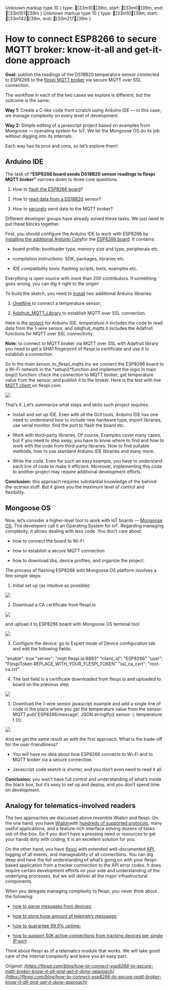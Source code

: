 Unknown markup type 10 { type: [33m10[39m, start: [33m0[39m, end: [33m151[39m }
Unknown markup type 10 { type: [33m10[39m, start: [33m142[39m, end: [33m217[39m }

# How to connect ESP8266 to secure MQTT broker: know-it-all and get-it-done approach



**Goal:** publish the readings of the DS18B20 temperature sensor connected to ESP8266 to the [flespi MQTT broker](https://flespi.com/mqtt-broker) via secure MQTT over SSL connection.

The workflow in each of the two cases we explore is different, but the outcome is the same:

**Way 1:** Create a C-like code from scratch using Arduino IDE — in this case, we manage complexity on every level of development.

**Way 2:** Simple editing of a javascript project based on examples from Mongoose — operating system for IoT. We let the Mongoose OS do its job without digging into its internals.

Each way has its pros and cons, so let’s explore them!

## Arduino IDE

The task of **“ESP8266 board sends DS18B20 sensor readings to flespi MQTT broker”** narrows down to three core questions:

1. How to [flash the ESP8266 board](https://github.com/esp8266/Arduino)?

1. How to [read data from a DS18B20](https://github.com/PaulStoffregen/OneWire) sensor?

1. How to [securely](https://github.com/adafruit/Adafruit_MQTT_Library) send data to the MQTT broker?

Different developer groups have already solved these tasks. We just need to put these blocks together.

First, you should configure the Arduino IDE to work with ESP8266 by [installing the additional Arduino Core](https://www.arduino.cc/en/Guide/Cores)for the [ESP8266 board](https://github.com/esp8266/Arduino). It contains:

* board profile: bootloader type, memory size and type, peripherals etc.

* compilation instructions: SDK, packages, libraries etc.

* IDE compatibility tools: flashing scripts, tests, examples etc.

Everything is open source with more than 200 contributors. If something goes wrong, you can dig it right to the origin!

To build the sketch, you need to [install](https://www.arduino.cc/en/Guide/Libraries) two additional Arduino libraries:

1. [OneWire ](https://github.com/PaulStoffregen/OneWire)to connect a temperature sensor;

1. [Adafruit_MQTT_Library ](https://github.com/adafruit/Adafruit_MQTT_Library)to establish MQTT over SSL connection.

Here is the [project](https://github.com/flespi-software/ESP8266_mqtts) for Arduino IDE. *temperature.h* includes the code to read data from the 1-wire sensor, and *adafruit_mqtts.h* includes the Adafruit functions for MQTT over SSL connectivity.

**Note:** to connect to MQTT broker via MQTT over SSL with Adafruit library you need to get a SHA1 fingerprint of flespi.io certificate and use it to establish a connection.

So in the main *sensor_to_flespi_mqtts.ino* we connect the ESP8266 board to a Wi-Fi network in the *setup()*function and implement the logic in main *loop()* function: check the connection to MQTT broker, get temperature value from the sensor, and publish it to the broker. Here is the test with live[ MQTT client ](https://flespi.com/mqtt-broker#client)on flespi.com:

![](https://cdn-images-1.medium.com/max/2000/0*aUtSvXhdZjrI4KsZ.gif)

That’s it. Let’s summarize what steps and skills such project requires:

* Install and set up IDE. Even with all the GUI tools, Arduino IDE has one need to understand how to include new hardware type, import libraries, use serial monitor, find the port to flash the board etc.

* Work with third-party libraries. Of course, Examples cover many cases, but if you need to step away, you have to know where to find and how to work with the code from third-party libraries. How to find suitable methods, how to use standard Arduino IDE libraries and many more.

* Write the code. Even for such an easy example, you have to understand each line of code to make it efficient. Moreover, implementing this code to another project may require additional development efforts.

**Conclusion:** this approach requires substantial knowledge of the behind-the-scenes stuff. But it gives you the maximum level of control and flexibility.

## Mongoose OS

Now, let’s consider a higher-level tool to work with IoT boards — [Mongoose OS](https://mongoose-os.com/). The developers call it an Operating System for IoT. Regarding managing complexity, it allows dealing with less code. You don’t care about:

* how to connect the board to Wi-Fi

* how to establish a secure MQTT connection

* how to download libs, device profiles, and organize the project.

The process of flashing ESP8266 with Mongoose OS platform involves a few simple steps:

1. Initial set up (as intuitive as possible):

![](https://cdn-images-1.medium.com/max/2000/0*eY4kmVHi9as5DP-_.jpg)

2. Download a CA certificate from flespi.io

![](https://cdn-images-1.medium.com/max/2060/0*l2pV6WL0Zmb9zcSm.gif)

and upload it to ESP8266 board with Mongoose OS terminal tool

![](https://cdn-images-1.medium.com/max/2000/0*AArIwoceHDPIkNQO.jpg)

3. Configure the device: go to Expert mode of Device configuration tab and edit the following fields:

"enable": true
"server": "mqtt.flespi.io:8883"
"client_id": "ESP8266"
"user": "FlespiToken REPLACE_WITH_YOUR_FLESPI_TOKEN"
"ssl_ca_cert": "root-ca.crt"

4. The last field is a certificate downloaded from flespi.io and uploaded to board on the previous step

![](https://cdn-images-1.medium.com/max/2000/0*bqdEjFyyOKP8E5Vg.jpg)

1. Download the 1-wire sensor javascript example and add a single line of code in the place where you get the temperature value from the sensor:
MQTT.pub('ESP8266/message', JSON.stringify({ sensor: i, temperature: t }));

![](https://cdn-images-1.medium.com/max/NaN/1*b31hiO4ynbDLRrXWEFF4aQ.png)

And we get the same result as with the first approach. What is the trade-off for the user-friendliness?

* You will have no idea about how ESP8266 connects to Wi-Fi and to MQTT broker via a secure connection.

* Javascript code sketch is shorter, and you don’t even need to read it all.

**Conclusion:** you won’t have full control and understanding of what’s inside the black box, but it’s easy to set up and deploy, and you don’t spend time on development.

## Analogy for telematics-involved readers

The two approaches we discussed above resemble Wialon and flespi. On the one hand, you have [Wialon](https://gurtam.com/en/wialon/wialon-hosting)with [hundreds of supported protocols](https://gurtam.com/en/gps-hardware), many useful applications, and a feature-rich interface solving dozens of tasks out-of-the-box. So if you don’t have a pressing need or resources to get your hands dirty with coding, it is an excellent solution for you.

On the other hand, you have [flespi](https://flespi.com/) with extended well-documented [API](https://flespi.io/#/panel/docs), logging of all events, and manageability of all connections. You can dig deep and have the full understanding of what’s going on with your flespi-based application from a tracker connection to the API error codes. It does require certain development efforts on your side and understanding of the underlying processes, but we will deliver all the major infrastructural components.

When you delegate managing complexity to flespi, you never think about the following:

* [how to parse messages from devices](https://flespi.com/blog/protocol-description-technology-for-flespi-platform);

* [how to store huge amount of telemetry messages](https://flespi.com/blog/flespi-database-system);

* [how to guarantee 99.9% uptime](https://flespi.com/blog/flespi-service-level-agreement-how-to-guarantee-999-of-system-uptime);

* [how to support 50K active connections from tracking devices per single IP:port](https://flespi.com/pricing#restrictions).

Think about flespi as of a telematics module that works. We will take good care of the internal complexity and leave you an easy part.

*Original: [https://flespi.com/blog/how-to-connect-esp8266-to-secure-mqtt-broker-know-it-all-and-get-it-done-approach](https://flespi.com/blog/how-to-connect-esp8266-to-secure-mqtt-broker-know-it-all-and-get-it-done-approach)*
